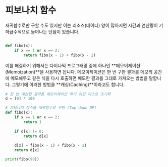 # 피보나치 함수

재귀함수로만 구할 수도 있지만 이는 리소스(데이터) 양이 많아지면 시간과 연산량이 기하급수적으로 늘어나는 단점이 있습니다.

```python

def fibo(x):
    if x == 1 or x == 2:
        return fibo(x - 1) + fibo(x - 2)

```

이를 해결하기 위해서는 다이나믹 프로그래밍 중에 하나인 **메모이제이션(Memoization)**을 사용하면 됩니다. 메모이제이션은 한 번 구한 결과를 메모리 공간에 메모해두고 같은 식을 다시 호출하면 메모한 결과를 그대로 가져오는 방법을 말합니다. 그렇기에 이러한 방법을 **캐싱(Caching)**이라고도 합니다.

```python
# 한 번 계산된 결과를 메모이제이션 하기 위한 리스트 초기화
d = [0] * 100

# 피보나치 함수를 재귀함수로 구현 (Top-down DP)
def fibo(x):
    if x == 1 or x == 2:
        return 1
    
    if d[x] != 0:
        return d[x]
    
    d[x] = fibo(x - 1) + fibo(x - 2)
    return d[x]

print(fibo(99))
```